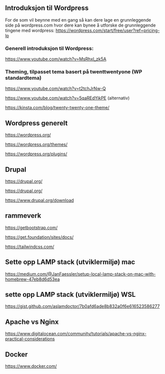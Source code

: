 ## Introduksjon til Wordpress

For de som vil beynne med en gang så kan dere lage en grunnleggende side på wordpress.com hvor dere kan bynee å utforske de grunnleggende tingene med wordpress:
https://wordpress.com/start/free/user?ref=pricing-lp

### Generell introduksjon til Wordpress:

https://www.youtube.com/watch?v=MsRhxl_zk5A

### Theming, tilpasset tema basert på twenttwentyone (WP standardtema)

https://www.youtube.com/watch?v=t2tchJrNw-Q

https://www.youtube.com/watch?v=5qaREdYikPE (alternativ)

https://kinsta.com/blog/twenty-twenty-one-theme/



## Wordpress generelt

https://wordpress.org/

https://wordpress.org/themes/

https://wordpress.org/plugins/


## Drupal

https://drupal.org/

https://drupal.org/

https://www.drupal.org/download

## rammeverk

https://getbootstrap.com/

https://get.foundation/sites/docs/

https://tailwindcss.com/

## Sette opp LAMP stack (utviklermiljø) mac

https://medium.com/@JanFaessler/setup-local-lamp-stack-on-mac-with-homebrew-47eb8d6d53ea

## sette opp LAMP stack (utviklermiljø) WSL

https://gist.github.com/aslamdoctor/7b0afd6ade8b832a0f6e616523586277

## Apache vs Nginx

https://www.digitalocean.com/community/tutorials/apache-vs-nginx-practical-considerations

## Docker

https://www.docker.com/